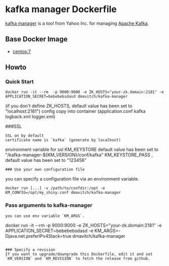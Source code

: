 # kafka manager Dockerfile
[kafka manager](https://github.com/yahoo/kafka-manager) is a tool from Yahoo Inc. for managing [Apache Kafka](http://kafka.apache.org).
## Base Docker Image ##
* [centos:7](https://hub.docker.com/_/centos/)

## Howto
### Quick Start
```
docker run -it --rm  -p 9000:9000 -e ZK_HOSTS="your-zk.domain:2181" -e APPLICATION_SECRET=bebebebsdasd dmavitch/kafka-manager
```
(if you don't define ZK_HOSTS, default value has been set to "localhost:2181")
config copy into container (application.conf kafka logback.xml logger.xml)

###SSL
```
SSL on by default
certificate name is `kafka` (generate by localhost)
``` 
environment variable for ssl
KM_KEYSTORE default value has been set to "/kafka-manager-${KM_VERSION}/conf/kafka"
KM_KEYSTORE_PASS , default value has been set to "123456"
```
### Use your own configuration file
```
you can specify a configuration file via an environment variable.
```
docker run [...] -v /path/to/confdir:/opt -e KM_CONFIG=/opt/my_shiny.conf dmavitch/kafka-manager
```

### Pass arguments to kafka-manager
```
you can use env variable `KM_ARGS`.
```
docker run -it --rm  -p 9000:9000 -e ZK_HOSTS="your-zk.domain:2181" -e APPLICATION_SECRET=bebebebsdasd -e KM_ARGS=-Djava.net.preferIPv4Stack=true dmavitch/kafka-manager 
```

### Specify a revision
If you want to upgrade/downgrade this Dockerfile, edit it and set `KM_VERSION` and `KM_REVISION` to fetch the release from github.
